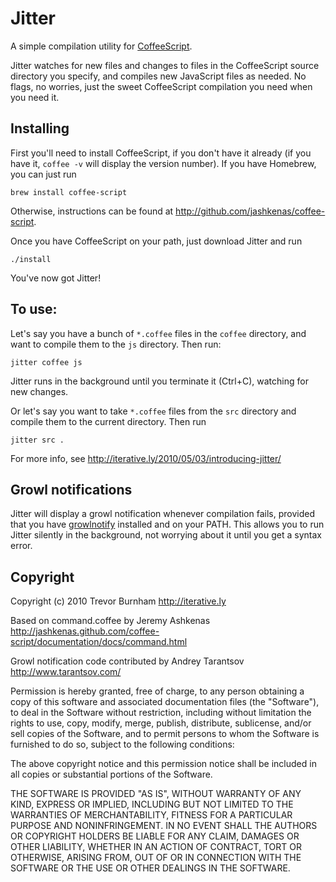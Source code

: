 # Jitter

A simple compilation utility for [CoffeeScript](http://coffeescript.org).

Jitter watches for new files and changes to files in the CoffeeScript source directory
you specify, and compiles new JavaScript files as needed. No flags, no worries, just the
sweet CoffeeScript compilation you need when you need it.

## Installing

First you'll need to install CoffeeScript, if you don't have it already (if you have it,
`coffee -v` will display the version  number). If you have Homebrew, you can just run

  `brew install coffee-script`

Otherwise, instructions can be found at http://github.com/jashkenas/coffee-script.

Once you have CoffeeScript on your path, just download Jitter and run

  `./install`

You've now got Jitter!

## To use:

Let's say you have a bunch of `*.coffee` files in the `coffee` directory, and want to
compile them to the `js` directory. Then run:

    jitter coffee js

Jitter runs in the background until you terminate it (Ctrl+C), watching for new changes.

Or let's say you want to take `*.coffee` files from the `src` directory and compile them
to the current directory. Then run

    jitter src .

For more info, see http://iterative.ly/2010/05/03/introducing-jitter/

## Growl notifications

Jitter will display a growl notification whenever compilation fails, provided that you
have [growlnotify](http://growl.info/extras.php) installed and on your PATH. This allows
you to run Jitter silently in the background, not worrying about it until you get a
syntax error.

## Copyright

Copyright (c) 2010 Trevor Burnham
http://iterative.ly

Based on command.coffee by Jeremy Ashkenas
http://jashkenas.github.com/coffee-script/documentation/docs/command.html

Growl notification code contributed by Andrey Tarantsov
http://www.tarantsov.com/

Permission is hereby granted, free of charge, to any person
obtaining a copy of this software and associated documentation
files (the "Software"), to deal in the Software without
restriction, including without limitation the rights to use,
copy, modify, merge, publish, distribute, sublicense, and/or sell
copies of the Software, and to permit persons to whom the
Software is furnished to do so, subject to the following
conditions:

The above copyright notice and this permission notice shall be
included in all copies or substantial portions of the Software.

THE SOFTWARE IS PROVIDED "AS IS", WITHOUT WARRANTY OF ANY KIND,
EXPRESS OR IMPLIED, INCLUDING BUT NOT LIMITED TO THE WARRANTIES
OF MERCHANTABILITY, FITNESS FOR A PARTICULAR PURPOSE AND
NONINFRINGEMENT. IN NO EVENT SHALL THE AUTHORS OR COPYRIGHT
HOLDERS BE LIABLE FOR ANY CLAIM, DAMAGES OR OTHER LIABILITY,
WHETHER IN AN ACTION OF CONTRACT, TORT OR OTHERWISE, ARISING
FROM, OUT OF OR IN CONNECTION WITH THE SOFTWARE OR THE USE OR
OTHER DEALINGS IN THE SOFTWARE.